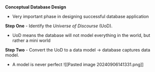 **Conceptual Database Design**
- Very important phase in designing successful database application

**Step One** - Identify the *Universe of Discourse* (UoD).
- UoD means the database will not model everything in the world, but rather a mini world

**Step Two** - Convert the UoD to a data model -> database captures data model.
- A model is never perfect
![[Pasted image 20240906141331.png]]